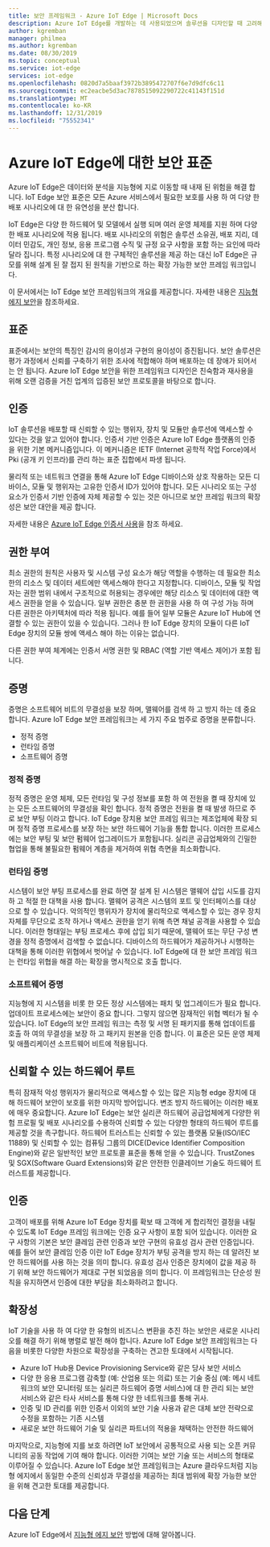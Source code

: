```yaml
---
title: 보안 프레임워크 - Azure IoT Edge | Microsoft Docs
description: Azure IoT Edge를 개발하는 데 사용되었으며 솔루션을 디자인할 때 고려해야 하는 보안, 인증 및 권한 부여 표준에 대해 알아봅니다.
author: kgremban
manager: philmea
ms.author: kgremban
ms.date: 08/30/2019
ms.topic: conceptual
ms.service: iot-edge
services: iot-edge
ms.openlocfilehash: 0820d7a5baaf3972b3895472707f6e7d9dfc6c11
ms.sourcegitcommit: ec2eacbe5d3ac7878515092290722c41143f151d
ms.translationtype: MT
ms.contentlocale: ko-KR
ms.lasthandoff: 12/31/2019
ms.locfileid: "75552341"
---
```

# <a name="security-standards-for-azure-iot-edge"></a>Azure IoT Edge에 대한 보안 표준

Azure IoT Edge은 데이터와 분석을 지능형에 지로 이동할 때 내재 된 위험을 해결 합니다. IoT Edge 보안 표준은 모든 Azure 서비스에서 필요한 보호를 사용 하 여 다양 한 배포 시나리오에 대 한 유연성을 분산 합니다. 

IoT Edge은 다양 한 하드웨어 및 모델에서 실행 되며 여러 운영 체제를 지원 하며 다양 한 배포 시나리오에 적용 됩니다. 배포 시나리오의 위험은 솔루션 소유권, 배포 지리, 데이터 민감도, 개인 정보, 응용 프로그램 수직 및 규정 요구 사항을 포함 하는 요인에 따라 달라 집니다. 특정 시나리오에 대 한 구체적인 솔루션을 제공 하는 대신 IoT Edge은 규모를 위해 설계 된 잘 접지 된 원칙을 기반으로 하는 확장 가능한 보안 프레임 워크입니다. 
 
이 문서에서는 IoT Edge 보안 프레임워크의 개요를 제공합니다. 자세한 내용은 [지능형 에지 보안](https://azure.microsoft.com/blog/securing-the-intelligent-edge/)을 참조하세요.

## <a name="standards"></a>표준

표준에서는 보안의 특징인 감시의 용이성과 구현의 용이성이 증진됩니다. 보안 솔루션은 평가 과정에서 신뢰를 구축하기 위한 조사에 적합해야 하며 배포하는 데 장애가 되어서는 안 됩니다. Azure IoT Edge 보안을 위한 프레임워크 디자인은 친숙함과 재사용을 위해 오랜 검증을 거친 업계의 입증된 보안 프로토콜을 바탕으로 합니다. 

## <a name="authentication"></a>인증

IoT 솔루션을 배포할 때 신뢰할 수 있는 행위자, 장치 및 모듈만 솔루션에 액세스할 수 있다는 것을 알고 있어야 합니다. 인증서 기반 인증은 Azure IoT Edge 플랫폼의 인증을 위한 기본 메커니즘입니다. 이 메커니즘은 IETF (Internet 공학적 작업 Force)에서 Pki (공개 키 인프라)를 관리 하는 표준 집합에서 파생 됩니다.     

물리적 또는 네트워크 연결을 통해 Azure IoT Edge 디바이스와 상호 작용하는 모든 디바이스, 모듈 및 행위자는 고유한 인증서 ID가 있어야 합니다. 모든 시나리오 또는 구성 요소가 인증서 기반 인증에 자체 제공할 수 있는 것은 아니므로 보안 프레임 워크의 확장성은 보안 대안을 제공 합니다. 

자세한 내용은 [Azure IoT Edge 인증서 사용](iot-edge-certs.md)을 참조 하세요.

## <a name="authorization"></a>권한 부여

최소 권한의 원칙은 사용자 및 시스템 구성 요소가 해당 역할을 수행하는 데 필요한 최소한의 리소스 및 데이터 세트에만 액세스해야 한다고 지정합니다. 디바이스, 모듈 및 작업자는 권한 범위 내에서 구조적으로 허용되는 경우에만 해당 리소스 및 데이터에 대한 액세스 권한을 얻을 수 있습니다. 일부 권한은 충분 한 권한을 사용 하 여 구성 가능 하며 다른 권한은 아키텍처에 따라 적용 됩니다. 예를 들어 일부 모듈은 Azure IoT Hub에 연결할 수 있는 권한이 있을 수 있습니다. 그러나 한 IoT Edge 장치의 모듈이 다른 IoT Edge 장치의 모듈 쌍에 액세스 해야 하는 이유는 없습니다.

다른 권한 부여 체계에는 인증서 서명 권한 및 RBAC (역할 기반 액세스 제어)가 포함 됩니다. 

## <a name="attestation"></a>증명

증명은 소프트웨어 비트의 무결성을 보장 하며, 맬웨어를 검색 하 고 방지 하는 데 중요 합니다. Azure IoT Edge 보안 프레임워크는 세 가지 주요 범주로 증명을 분류합니다.

* 정적 증명
* 런타임 증명
* 소프트웨어 증명

### <a name="static-attestation"></a>정적 증명

정적 증명은 운영 체제, 모든 런타임 및 구성 정보를 포함 하 여 전원을 켤 때 장치에 있는 모든 소프트웨어의 무결성을 확인 합니다. 정적 증명은 전원을 켤 때 발생 하므로 주로 보안 부팅 이라고 합니다. IoT Edge 장치용 보안 프레임 워크는 제조업체에 확장 되며 정적 증명 프로세스를 보장 하는 보안 하드웨어 기능을 통합 합니다. 이러한 프로세스에는 보안 부팅 및 보안 펌웨어 업그레이드가 포함됩니다. 실리콘 공급업체와의 긴밀한 협업을 통해 불필요한 펌웨어 계층을 제거하여 위협 측면을 최소화합니다. 

### <a name="runtime-attestation"></a>런타임 증명

시스템이 보안 부팅 프로세스를 완료 하면 잘 설계 된 시스템은 맬웨어 삽입 시도를 감지 하 고 적절 한 대책을 사용 합니다. 맬웨어 공격은 시스템의 포트 및 인터페이스를 대상으로 할 수 있습니다. 악의적인 행위자가 장치에 물리적으로 액세스할 수 있는 경우 장치 자체를 무단으로 조작 하거나 액세스 권한을 얻기 위해 측면 채널 공격을 사용할 수 있습니다. 이러한 형태일는 부팅 프로세스 후에 삽입 되기 때문에, 맬웨어 또는 무단 구성 변경을 정적 증명에서 검색할 수 없습니다. 디바이스의 하드웨어가 제공하거나 시행하는 대책을 통해 이러한 위협에서 벗어날 수 있습니다. IoT Edge에 대 한 보안 프레임 워크는 런타임 위협을 해결 하는 확장을 명시적으로 호출 합니다.  

### <a name="software-attestation"></a>소프트웨어 증명

지능형에 지 시스템을 비롯 한 모든 정상 시스템에는 패치 및 업그레이드가 필요 합니다. 업데이트 프로세스에는 보안이 중요 합니다. 그렇지 않으면 잠재적인 위협 벡터가 될 수 있습니다. IoT Edge의 보안 프레임 워크는 측정 및 서명 된 패키지를 통해 업데이트를 호출 하 여의 무결성을 보장 하 고 패키지 원본을 인증 합니다. 이 표준은 모든 운영 체제 및 애플리케이션 소프트웨어 비트에 적용됩니다. 

## <a name="hardware-root-of-trust"></a>신뢰할 수 있는 하드웨어 루트

특히 잠재적 악성 행위자가 물리적으로 액세스할 수 있는 많은 지능형 edge 장치에 대해 하드웨어 보안이 보호를 위한 마지막 방어입니다. 변조 방지 하드웨어는 이러한 배포에 매우 중요합니다. Azure IoT Edge는 보안 실리콘 하드웨어 공급업체에게 다양한 위험 프로필 및 배포 시나리오를 수용하여 신뢰할 수 있는 다양한 형태의 하드웨어 루트를 제공할 것을 촉구합니다. 하드웨어 트러스트는 신뢰할 수 있는 플랫폼 모듈(ISO/IEC 11889) 및 신뢰할 수 있는 컴퓨팅 그룹의 DICE(Device Identifier Composition Engine)와 같은 일반적인 보안 프로토콜 표준을 통해 얻을 수 있습니다. TrustZones 및 SGX(Software Guard Extensions)와 같은 안전한 인클레이브 기술도 하드웨어 트러스트를 제공합니다. 

## <a name="certification"></a>인증

고객이 배포를 위해 Azure IoT Edge 장치를 확보 때 고객에 게 합리적인 결정을 내릴 수 있도록 IoT Edge 프레임 워크에는 인증 요구 사항이 포함 되어 있습니다. 이러한 요구 사항의 기본은 보안 클레임 관련 인증과 보안 구현의 유효성 검사 관련 인증입니다. 예를 들어 보안 클레임 인증 이란 IoT Edge 장치가 부팅 공격을 방지 하는 데 알려진 보안 하드웨어를 사용 하는 것을 의미 합니다. 유효성 검사 인증은 장치에이 값을 제공 하기 위해 보안 하드웨어가 제대로 구현 되었음을 의미 합니다. 이 프레임워크는 단순성 원칙을 유지하면서 인증에 대한 부담을 최소화하려고 합니다.   

## <a name="extensibility"></a>확장성

IoT 기술을 사용 하 여 다양 한 유형의 비즈니스 변환을 추진 하는 보안은 새로운 시나리오를 해결 하기 위해 병렬로 발전 해야 합니다. Azure IoT Edge 보안 프레임워크는 다음을 비롯한 다양한 차원으로 확장성을 구축하는 견고한 토대에서 시작됩니다. 

* Azure IoT Hub용 Device Provisioning Service와 같은 당사 보안 서비스
* 다양 한 응용 프로그램 감축할 (예: 산업용 또는 의료) 또는 기술 중심 (예: 메시 네트워크의 보안 모니터링 또는 실리콘 하드웨어 증명 서비스)에 대 한 관리 되는 보안 서비스와 같은 타사 서비스를 통해 다양 한 네트워크를 통해 귀사.
* 인증 및 ID 관리를 위한 인증서 이외의 보안 기술 사용과 같은 대체 보안 전략으로 수정을 포함하는 기존 시스템
* 새로운 보안 하드웨어 기술 및 실리콘 파트너의 적용을 채택하는 안전한 하드웨어

마지막으로, 지능형에 지를 보호 하려면 IoT 보안에서 공통적으로 사용 되는 오픈 커뮤니티의 공동 작업에 기여 해야 합니다. 이러한 기여는 보안 기술 또는 서비스의 형태로 이루어질 수 있습니다. Azure IoT Edge 보안 프레임워크는 Azure 클라우드처럼 지능형 에지에서 동일한 수준의 신뢰성과 무결성을 제공하는 최대 범위에 확장 가능한 보안을 위해 견고한 토대를 제공합니다.  

## <a name="next-steps"></a>다음 단계

Azure IoT Edge에서 [지능형 에지 보안](https://azure.microsoft.com/blog/securing-the-intelligent-edge/) 방법에 대해 알아봅니다.
